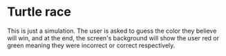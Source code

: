 <h1>Turtle race</h1>

This is just a simulation. The user is asked to guess the color they believe will win, and at the end, the screen's background will show the user red or green meaning they were incorrect or correct respectively.
